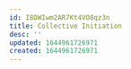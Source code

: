 ```yaml
---
id: I8DWIwm2AR7Kt4VO8qz3n
title: Collective Initiation
desc: ''
updated: 1644961726971
created: 1644961726971
---
```


